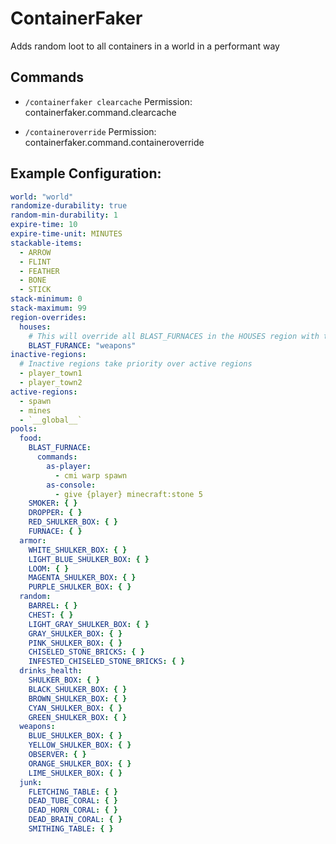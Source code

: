 # ContainerFaker
Adds random loot to all containers in a world in a performant way

## Commands

- `/containerfaker clearcache`
Permission: containerfaker.command.clearcache

- `/containeroverride`
Permission: containerfaker.command.containeroverride

## Example Configuration:
```yml
world: "world"
randomize-durability: true
random-min-durability: 1
expire-time: 10
expire-time-unit: MINUTES
stackable-items:
  - ARROW
  - FLINT
  - FEATHER
  - BONE
  - STICK
stack-minimum: 0
stack-maximum: 99
region-overrides:
  houses:
    # This will override all BLAST_FURNACES in the HOUSES region with the WEAPONS pool.
    BLAST_FURANCE: "weapons"
inactive-regions:
  # Inactive regions take priority over active regions
  - player_town1
  - player_town2
active-regions:
  - spawn
  - mines
  - `__global__`
pools:
  food:
    BLAST_FURNACE:
      commands:
        as-player:
          - cmi warp spawn
        as-console:
          - give {player} minecraft:stone 5
    SMOKER: { }
    DROPPER: { }
    RED_SHULKER_BOX: { }
    FURNACE: { }
  armor:
    WHITE_SHULKER_BOX: { }
    LIGHT_BLUE_SHULKER_BOX: { }
    LOOM: { }
    MAGENTA_SHULKER_BOX: { }
    PURPLE_SHULKER_BOX: { }
  random:
    BARREL: { }
    CHEST: { }
    LIGHT_GRAY_SHULKER_BOX: { }
    GRAY_SHULKER_BOX: { }
    PINK_SHULKER_BOX: { }
    CHISELED_STONE_BRICKS: { }
    INFESTED_CHISELED_STONE_BRICKS: { }
  drinks_health:
    SHULKER_BOX: { }
    BLACK_SHULKER_BOX: { }
    BROWN_SHULKER_BOX: { }
    CYAN_SHULKER_BOX: { }
    GREEN_SHULKER_BOX: { }
  weapons:
    BLUE_SHULKER_BOX: { }
    YELLOW_SHULKER_BOX: { }
    OBSERVER: { }
    ORANGE_SHULKER_BOX: { }
    LIME_SHULKER_BOX: { }
  junk:
    FLETCHING_TABLE: { }
    DEAD_TUBE_CORAL: { }
    DEAD_HORN_CORAL: { }
    DEAD_BRAIN_CORAL: { }
    SMITHING_TABLE: { }
```

